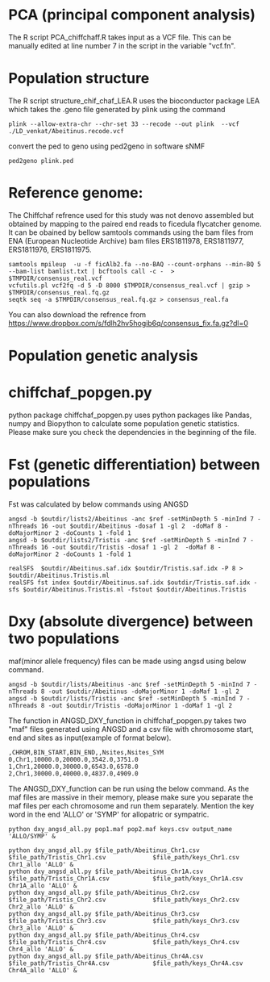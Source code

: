 # PCA (principal component analysis)
The R script PCA_chiffchaff.R takes input as a VCF file. This can be manually edited at line number 7 in the script in the variable "vcf.fn". 
# Population structure
The R script structure_chif_chaf_LEA.R uses the bioconductor package LEA which takes the .geno file generated by plink using the command 
```
plink --allow-extra-chr --chr-set 33 --recode --out plink  --vcf ./LD_venkat/Abeitinus.recode.vcf 
```
convert the ped to geno using ped2geno in software sNMF 
```
ped2geno plink.ped 
```
# Reference genome:
The Chiffchaf  refrence used for this study was not denovo assembled but obtained by mapping to the paired end reads to ficedula flycatcher genome. It can be obained by bellow samtools commands using the bam files from ENA (European Nucleotide Archive) bam files ERS1811978, ERS1811977, ERS1811976, ERS1811975. 
```
samtools mpileup  -u -f ficAlb2.fa --no-BAQ --count-orphans --min-BQ 5 --bam-list bamlist.txt | bcftools call -c -  > $TMPDIR/consensus_real.vcf
vcfutils.pl vcf2fq -d 5 -D 8000 $TMPDIR/consensus_real.vcf | gzip >  $TMPDIR/consensus_real.fq.gz
seqtk seq -a $TMPDIR/consensus_real.fq.gz > consensus_real.fa
```
You can also download the refrence from https://www.dropbox.com/s/fdlh2hv5hogib6q/consensus_fix.fa.gz?dl=0
# Population genetic analysis 
# chiffchaf_popgen.py
python package chiffchaf_popgen.py uses python packages like Pandas, numpy and Biopython to calculate some population genetic statistics. Please make sure you check the dependencies in the beginning of the file. 
# Fst (genetic differentiation) between populations
Fst was calculated by below commands using ANGSD
```
angsd -b $outdir/lists2/Abeitinus -anc $ref -setMinDepth 5 -minInd 7 -nThreads 16 -out $outdir/Abeitinus -dosaf 1 -gl 2  -doMaf 8 -doMajorMinor 2 -doCounts 1 -fold 1 
angsd -b $outdir/lists2/Tristis -anc $ref -setMinDepth 5 -minInd 7 -nThreads 16 -out $outdir/Tristis -dosaf 1 -gl 2  -doMaf 8 -doMajorMinor 2 -doCounts 1 -fold 1

realSFS  $outdir/Abeitinus.saf.idx $outdir/Tristis.saf.idx -P 8 > $outdir/Abeitinus.Tristis.ml
realSFS fst index $outdir/Abeitinus.saf.idx $outdir/Tristis.saf.idx -sfs $outdir/Abeitinus.Tristis.ml -fstout $outdir/Abeitinus.Tristis
```

# Dxy (absolute divergence) between two populations

maf(minor allele frequency) files can be made using angsd using below command. 

```
angsd -b $outdir/lists/Abeitinus -anc $ref -setMinDepth 5 -minInd 7 -nThreads 8 -out $outdir/Abeitinus -doMajorMinor 1 -doMaf 1 -gl 2 
angsd -b $outdir/lists/Tristis -anc $ref -setMinDepth 5 -minInd 7 -nThreads 8 -out $outdir/Tristis -doMajorMinor 1 -doMaf 1 -gl 2 
```

The function in  ANGSD_DXY_function in chiffchaf_popgen.py takes two "maf" files generated using ANGSD and a csv file with chromosome start, end and sites as input(example of format below).

```
,CHROM,BIN_START,BIN_END,,Nsites,Nsites_SYM
0,Chr1,10000.0,20000.0,3542.0,3751.0
1,Chr1,20000.0,30000.0,6543.0,6578.0
2,Chr1,30000.0,40000.0,4837.0,4909.0
```

The ANGSD_DXY_function can be run using the below command. As the maf files are massive in their memory, please make sure you separate the maf files per each chromosome and run them separately. Mention the key word in the end 'ALLO' or 'SYMP' for allopatric or sympatric. 


```
python dxy_angsd_all.py pop1.maf pop2.maf keys.csv output_name 'ALLO/SYMP' &
```
```
python dxy_angsd_all.py $file_path/Abeitinus_Chr1.csv           $file_path/Tristis_Chr1.csv             $file_path/keys_Chr1.csv Chr1_allo 'ALLO' &
python dxy_angsd_all.py $file_path/Abeitinus_Chr1A.csv          $file_path/Tristis_Chr1A.csv            $file_path/keys_Chr1A.csv Chr1A_allo 'ALLO' &
python dxy_angsd_all.py $file_path/Abeitinus_Chr2.csv           $file_path/Tristis_Chr2.csv             $file_path/keys_Chr2.csv Chr2_allo 'ALLO' &
python dxy_angsd_all.py $file_path/Abeitinus_Chr3.csv           $file_path/Tristis_Chr3.csv             $file_path/keys_Chr3.csv Chr3_allo 'ALLO' &
python dxy_angsd_all.py $file_path/Abeitinus_Chr4.csv           $file_path/Tristis_Chr4.csv             $file_path/keys_Chr4.csv Chr4_allo 'ALLO' &
python dxy_angsd_all.py $file_path/Abeitinus_Chr4A.csv          $file_path/Tristis_Chr4A.csv            $file_path/keys_Chr4A.csv Chr4A_allo 'ALLO' &
```



